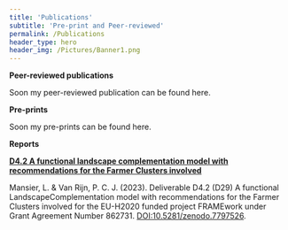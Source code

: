 ```yaml
---
title: 'Publications'
subtitle: 'Pre-print and Peer-reviewed'
permalink: /Publications
header_type: hero
header_img: /Pictures/Banner1.png
---
```


**Peer-reviewed publications**

Soon my peer-reviewed publication can be found here.

**Pre-prints**

Soon my pre-prints can be found here.

**Reports**

**[D4.2 A functional landscape complementation model with recommendations for the Farmer Clusters involved][D4.2]**

Mansier, L. & Van Rijn, P. C. J. (2023). Deliverable D4.2 (D29) A functional LandscapeComplementation model with recommendations for the Farmer Clusters involved for the EU-H2020 funded project FRAMEwork under Grant Agreement Number 862731. [DOI:10.5281/zenodo.7797526][DOI:4.2]. 

[D4.2]: https://www.researchgate.net/publication/370083771_D42_A_functional_landscape_complementation_model_with_recommendations_for_the_Farmer_Clusters_involved
[DOI:4.2]: https://zenodo.org/record/7797526
